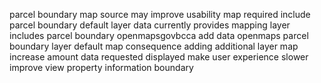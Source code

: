 parcel boundary map source may improve usability map required include parcel boundary default layer data currently provides mapping layer includes parcel boundary openmapsgovbcca add data openmaps parcel boundary layer default map consequence adding additional layer map increase amount data requested displayed make user experience slower improve view property information boundary